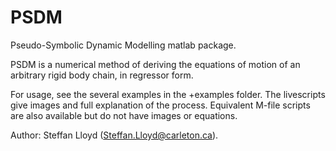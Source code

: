 # PSDM

Pseudo-Symbolic Dynamic Modelling matlab package.

PSDM is a numerical method of deriving the equations of motion of an arbitrary rigid body chain, in regressor form.

For usage, see the several examples in the +examples folder. The livescripts give images and full explanation of the process. Equivalent M-file scripts are also available but do not have images or equations.

Author: Steffan Lloyd (Steffan.Lloyd@carleton.ca).
